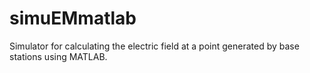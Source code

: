 # simuEMmatlab
Simulator for calculating the electric field at a point generated by base stations using MATLAB.
